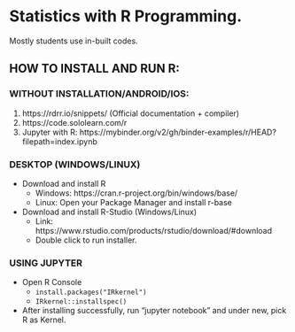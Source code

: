 # Statistics with R Programming. #

Mostly students use in-built codes.

## HOW TO INSTALL AND RUN R: ##
### WITHOUT INSTALLATION/ANDROID/IOS: ###
<ol>
	<li> https://rdrr.io/snippets/ (Official documentation + compiler)</li>
	<li> https://code.sololearn.com/r</li>
	<li> Jupyter with R: https://mybinder.org/v2/gh/binder-examples/r/HEAD?filepath=index.ipynb</li>
</ol>

### DESKTOP (WINDOWS/LINUX) ###
<ul>
	<li> Download and install R
		<ul>
			<li> Windows: https://cran.r-project.org/bin/windows/base/ </li>
			<li> Linux: Open your Package Manager and install r-base </li>
		</ul>
	</li>
	<li> Download and install R-Studio (Windows/Linux)
		<ul>
			<li> Link: https://www.rstudio.com/products/rstudio/download/#download </li>
			<li> Double click to run installer. </li>
		</ul>
	</li>
</ul>

### USING JUPYTER ###
<ul>
	<li> Open R Console
		<ul>
			<li><code>install.packages("IRkernel")</code></li>
			<li> <code>IRkernel::installspec()</code></li>
		</ul>
	</li>
	<li> After  installing successfully, run “jupyter notebook” and under new, pick R as Kernel. </li>
</ul>
